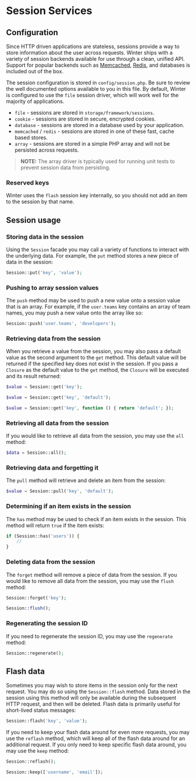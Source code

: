 # Session Services

## Configuration

Since HTTP driven applications are stateless, sessions provide a way to store information about the user across requests. Winter ships with a variety of session backends available for use through a clean, unified API. Support for popular backends such as [Memcached](https://memcached.org), [Redis](https://redis.io), and databases is included out of the box.

The session configuration is stored in `config/session.php`. Be sure to review the well documented options available to you in this file. By default, Winter is configured to use the `file` session driver, which will work well for the majority of applications.

<div class="content-list">

- `file` - sessions are stored in `storage/framework/sessions`.
- `cookie` - sessions are stored in secure, encrypted cookies.
- `database` - sessions are stored in a database used by your application.
- `memcached` / `redis` - sessions are stored in one of these fast, cache based stores.
- `array` - sessions are stored in a simple PHP array and will not be persisted across requests.

</div>

> **NOTE:** The array driver is typically used for running unit tests to prevent session data from persisting.

### Reserved keys

Winter uses the `flash` session key internally, so you should not add an item to the session by that name.

## Session usage

### Storing data in the session

Using the `Session` facade you may call a variety of functions to interact with the underlying data. For example, the `put` method stores a new piece of data in the session:

```php
Session::put('key', 'value');
```

### Pushing to array session values

The `push` method may be used to push a new value onto a session value that is an array. For example, if the `user.teams` key contains an array of team names, you may push a new value onto the array like so:

```php
Session::push('user.teams', 'developers');
```

### Retrieving data from the session

When you retrieve a value from the session, you may also pass a default value as the second argument to the `get` method. This default value will be returned if the specified key does not exist in the session. If you pass a `Closure` as the default value to the `get` method, the `Closure` will be executed and its result returned:

```php
$value = Session::get('key');

$value = Session::get('key', 'default');

$value = Session::get('key', function () { return 'default'; });
```

### Retrieving all data from the session

If you would like to retrieve all data from the session, you may use the `all` method:

```php
$data = Session::all();
```

### Retrieving data and forgetting it

The `pull` method will retrieve and delete an item from the session:

```php
$value = Session::pull('key', 'default');
```

### Determining if an item exists in the session

The `has` method may be used to check if an item exists in the session. This method will return `true` if the item exists:

```php
if (Session::has('users')) {
    //
}
```

### Deleting data from the session

The `forget` method will remove a piece of data from the session. If you would like to remove all data from the session, you may use the `flush` method:

```php
Session::forget('key');

Session::flush();
```

### Regenerating the session ID

If you need to regenerate the session ID, you may use the `regenerate` method:

```php
Session::regenerate();
```

## Flash data

Sometimes you may wish to store items in the session only for the next request. You may do so using the `Session::flash` method. Data stored in the session using this method will only be available during the subsequent HTTP request, and then will be deleted. Flash data is primarily useful for short-lived status messages:

```php
Session::flash('key', 'value');
```

If you need to keep your flash data around for even more requests, you may use the `reflash` method, which will keep all of the flash data around for an additional request. If you only need to keep specific flash data around, you may use the `keep` method:

```php
Session::reflash();

Session::keep(['username', 'email']);
```
